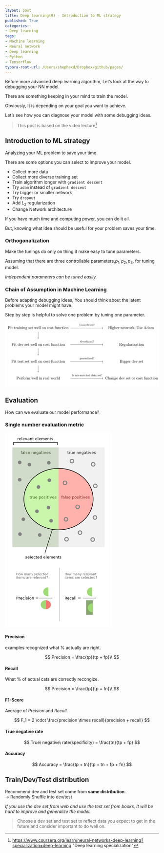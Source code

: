 ```yaml
---
layout: post
title: Deep learning(9) - Introduction to ML strategy
published: True
categories:
- Deep learning
tags:
- Machine learning
- Neural network
- Deep learning
- Python
- Tensorflow
typora-root-url: /Users/shephexd/Dropbox/github/pages/
---
```


Before more advanced deep learning algorithm, Let’s look at the way to debugging your NN model.

There are something keeping in your mind to train the model.

Obviously, It is depending on your goal you want to achieve. 

Let’s see how you can diagnose your model with some debugging ideas.



<!--more-->

>This post is based on the video lecture[^1] 



## Introduction to ML strategy

Analyzing your ML problem to save your time.

There are some options you can select to improve your model.



- Collect more data
- Collect more diverse training set
- Train algorithm longer with `gradient descent`
- Try `adam` instead of `gradient descent`
- Try bigger or smaller network
- Try `dropout`
- Add $L_2$ regularization
- Change Network architecture



If you have much time and computing power, you can do it all.

But, knowing what idea should be useful for your problem saves your time.



### Orthogonalization

Make the tunings do only on thing it make easy to tune parameters.



Assuming that there are three controllable parameters,$p_1, p_2, p_3$, for tuning model.

*Independent parameters can be tuned easily.*





### Chain of Assumption in Machine Learning

Before adapting debugging ideas, You should think about the latent problems your model might have.

Step by step is helpful to solve one problem by tuning one parameter.




![ChainOfAssumptionForDebugging](/assets/post_images/DeepLearning/DL_debugging.png)



## Evaluation

How can we evaluate our model performance?



### Single number evaluation metric



![evaluation_metric](/assets/post_images/DeepLearning/evaluation_metric.png)



#### Precision



examples recognized what $\%$ actually are right.


$$
Precision = \frac{tp}{tp + fp}\\
$$




#### Recall

What % of actual cats are correctly recongize.


$$
Precision = \frac{tp}{tp + fn}\\
$$



#### F1-Score

Average of $Prcision$ and $Recall$.


$$
F_1 = 2 \cdot \frac{precision \times recall}{precision + recall}
$$



#### True negative rate


$$
True\ negative\ rate(specificity) = \frac{tn}{tp + fp}
$$



#### Accuracy


$$
Accuracy = \frac{tp + tn}{tp + tn + fp + fn}
$$





## Train/Dev/Test distribution

Recommend dev and test set come from **same distribution**.  
$\rightarrow$ Randomly Shuffle into dev/test



*If you use the dev set from web and use the test set from books, It will be hard to improve and generalize the model.*



> Choose a dev set and test set to reflect data you expect to get in the future and consider important to do well on.



[^1]: https://www.coursera.org/learn/neural-networks-deep-learning?specialization=deep-learning	"Deep learning specialization"